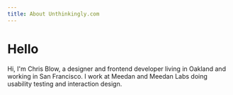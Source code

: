 ```yaml
---
title: About Unthinkingly.com
---
```


# Hello

Hi, I'm Chris Blow, a designer and frontend developer living in Oakland and working in San Francisco. I work at Meedan and Meedan Labs doing usability testing and interaction design.